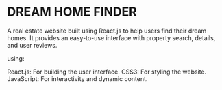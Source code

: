 


# DREAM HOME FINDER


A real estate website built using React.js to help users find their dream homes. It provides an easy-to-use interface with property search, details, and user reviews.

using:

React.js: For building the user interface.
CSS3: For styling the website.
JavaScript: For interactivity and dynamic content.


